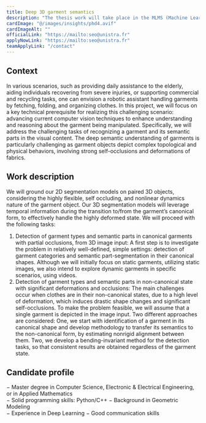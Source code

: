 ```yaml
---
title: Deep 3D garment semantics    
description: "The thesis work will take place in the MLMS (Machine Learning, Modeling & Simulation) research team of the ICube laboratory (The Engineering science, computer science and imaging laboratory) of the University of Strasbourg, a leading research center with more than 300 permanent researchers. The workplace is located on the hospital site of the laboratory, a 10-minute walk from the heart of downtown Strasbourg, listed as a UNESCO World Heritage Site.  2 135,00 € gross monthly  "  
cardImage: "@/images/insights/phd4.avif"  
cardImageAlt: ""
officialLink: "https://mailto:seo@unistra.fr"
applyNowLink: "https://mailto:seo@unistra.fr"
teamApplyLink: "/contact"
---
```

## Context 

In various scenarios, such as providing daily assistance to the elderly, aiding individuals recovering from  severe injuries, or supporting commercial and recycling tasks, one can envision a robotic assistant handling  garments by fetching, folding, and organizing clothes. In this project, we will focus on a key technical  prerequisite for realizing this challenging scenario: advancing current computer vision techniques to  enhance understanding and reasoning about the garment being manipulated. Specifically, we will address  the challenging tasks of recognizing a garment and its semantic parts in the visual content. The deep  semantic understanding of garments is particularly challenging as garment objects depict complex  topological and physical behaviors, involving strong self-occlusions and deformations of fabrics.   

## Work description 

We will ground our 2D segmentation models on paired 3D objects, considering the highly flexible, self
occluding, and nonlinear dynamics nature of the garment object. Our 3D segmentation models will leverage 
temporal information during the transition to/from the garment’s canonical form, to effectively handle the 
highly deformed state. We will proceed with the following tasks:   
1. Detection of garment types and semantic parts in canonical garments with partial occlusions, 
from 3D image input: A first step is to investigate the problem in relatively well-defined, simple 
settings: detection of garment categories and semantic part-segmentation in their canonical shapes. 
Although we will initially focus on static garments, utilizing static images, we also intend to explore 
dynamic garments in specific scenarios, using videos.  
2. Detection of garment types and semantic parts in non-canonical state with significant 
deformations and occlusions: The main challenges occur when clothes are in their non-canonical states, 
due to a high level of deformation, which induces drastic shape changes and significant self-occlusions. 
To make the problem feasible, we will assume that a single garment is depicted in the image input. Two 
different approaches are considered: One, we start with identification of a garment in its canonical shape 
and develop methodology to transfer its semantics to the non-canonical form, by estimating nonrigid 
alignment between them. Two, we develop a bending-invariant method for the detection tasks, so that 
consistent results are obtained regardless of the garment state. 
## Candidate profile 

− Master degree in Computer Science, Electronic & Electrical Engineering, or in Applied Mathematics  
− Solid programming skills: Python/C++ 
− Background in Geometric Modeling  
− Experience in Deep Learning 
− Good communication skills 